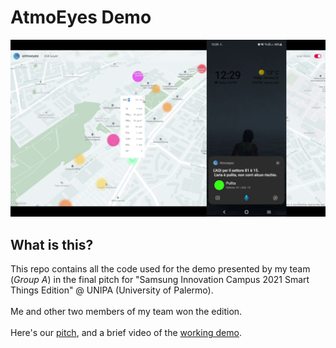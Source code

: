 # AtmoEyes Demo

![screenshot](doc/screenshot.png)

## What is this?

This repo contains all the code used for the demo presented by my team (_Group A_) in the final pitch for "Samsung Innovation Campus 2021 Smart Things Edition" @ UNIPA (University of Palermo). 
\
\
Me and other two members of my team won the edition.
\
\
Here's our [pitch](doc/pitch.pdf), and a brief video of the [working demo](doc/demo.mkv).




